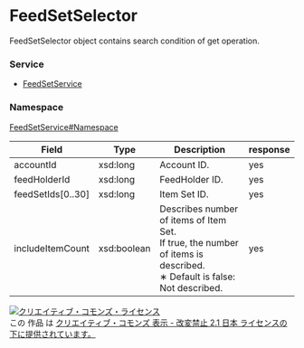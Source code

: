 

# FeedSetSelector

FeedSetSelector object contains search condition of get operation.

### Service

+ [FeedSetService](../../services/FeedSetService.md)

### Namespace

[FeedSetService#Namespace](../../services/FeedSetService.md#namespace)

| Field | Type | Description | response |
| ----- | ---- | ----------- | -------- |
| accountId | xsd:long | Account ID. | yes | |
| feedHolderId | xsd:long | FeedHolder ID. | yes | |
| feedSetIds[0..30] | xsd:long | Item Set ID. | yes | |
| includeItemCount | xsd:boolean | Describes number of items of Item Set.<br>If true, the number of items is described.<br>∗ Default is false: Not described. | yes | |

<a rel="license" href="http://creativecommons.org/licenses/by-nd/2.1/jp/"><img alt="クリエイティブ・コモンズ・ライセンス" style="border-width:0" src="https://i.creativecommons.org/l/by-nd/2.1/jp/88x31.png" /></a><br />この 作品 は <a rel="license" href="http://creativecommons.org/licenses/by-nd/2.1/jp/">クリエイティブ・コモンズ 表示 - 改変禁止 2.1 日本 ライセンスの下に提供されています。</a>
